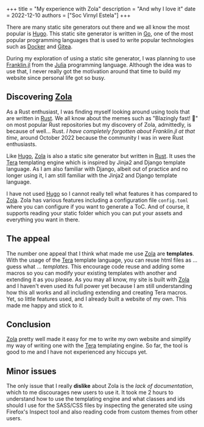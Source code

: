 +++
title = "My experience with Zola"
description = "And why I love it"
date = 2022-12-10
authors = ["Soc Virnyl Estela"]
+++

There are many static site generators out there and we all know the most popular is [Hugo][Hugo].
This static site generator is written in [Go][Golang], one of the most popular programming languages
that is used to write popular technologies such as [Docker][Docker] and [Gitea][Gitea]. 

During my exploration of using a static site generator, I was planning to use [Franklin.jl][Franklin.jl]
from the [Julia] programming language. Although the idea was to use that, I never really got the motivation
around that time to build my website since personal life got so busy.

## Discovering [Zola][Zola]

As a Rust enthusiast, I was finding myself looking around using tools that are written in [Rust][Rust].
We all know about the memes such as "Blazingly fast! 🚀" on most popular Rust repositories but
my discovery of Zola, admittedly, is because of well... Rust. _I have completely forgotten about
Franklin.jl at that time_, around October 2022 because the community I was in were Rust enthusiasts.

Like [Hugo][Hugo], [Zola][Zola] is also a static site generator but written in [Rust][Rust]. It uses the
[Tera] templating engine which is inspired by Jinja2 and Django template language. As I am also familiar with Django,
albeit out of practice and no longer using it, I am still familiar with the Jinja2 and Django template language.

I have not used [Hugo][Hugo] so I cannot really tell what features it has compared to [Zola][Zola]. Zola has various features
including a configuration file `config.toml` where you can configure if you want to generate a ToC. And of course, it
supports reading your static folder which you can put your assets and everything you want in there.

## The appeal

The number one appeal that I think what made me use [Zola][Zola] are **templates**. With the usage of the [Tera][Tera]
template language, you can reuse html files as ... guess what ... _templates_. This encourage code reuse and
adding some macros so you can modify your existing templates with another and extending it as you please. As you may all
know, my site is built with [Zola][Zola] and I haven't even used its full power yet because I am still understanding 
how this all works and all including extending and creating Tera macros. Yet, so little features used, and I already
built a website of my own. This made me happy and stick to it.

## Conclusion

[Zola][Zola] pretty well made it easy for me to write my own website and simplify my way of writing one with the [Tera][Tera]
templating engine. So far, the tool is good to me and I have not experienced any hiccups yet. 

## Minor issues
The only issue that I really **dislike** about Zola is the _lack of documentation_, which to me discourages new users to use it.
It took me 2 hours to understand how to use the templating engine and what classes and ids should I use for the SASS/CSS files
 by inspecting the generated site using Firefox's Inspect tool and also reading code from custom themes from other users.








[Zola]: https://getzola.org
[Hugo]: https://gohugo.io
[Franklin.jl]: https://franklinjl.org/
[Golang]: https://go.dev/
[Docker]: https://www.docker.com/
[Gitea]: https://gitea.io
[Julia]: https://julialang.org
[Rust]: https://rust-lang.org
[Tera]: https://github.com/Keats/tera